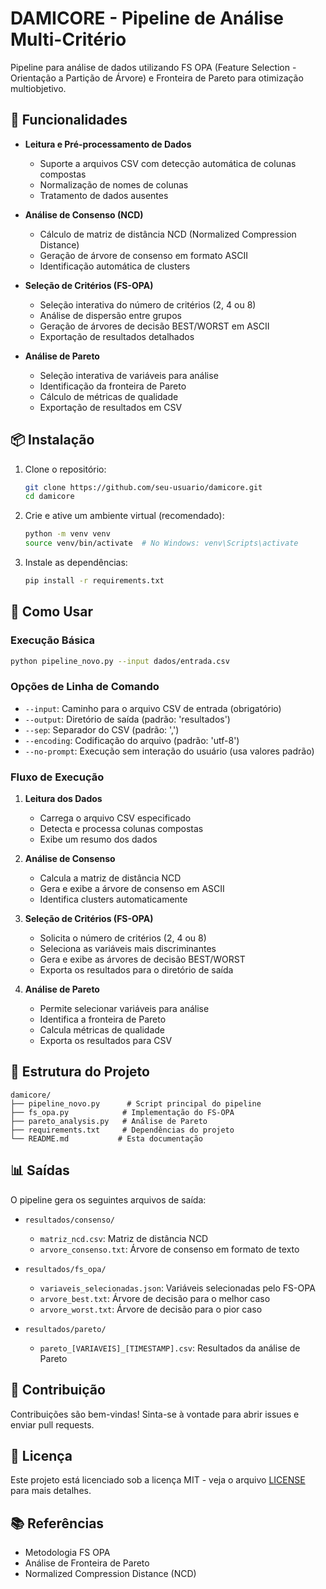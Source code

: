 # DAMICORE - Pipeline de Análise Multi-Critério

Pipeline para análise de dados utilizando FS OPA (Feature Selection - Orientação a Partição de Árvore) e Fronteira de Pareto para otimização multiobjetivo.

## 🚀 Funcionalidades

- **Leitura e Pré-processamento de Dados**
  - Suporte a arquivos CSV com detecção automática de colunas compostas
  - Normalização de nomes de colunas
  - Tratamento de dados ausentes

- **Análise de Consenso (NCD)**
  - Cálculo de matriz de distância NCD (Normalized Compression Distance)
  - Geração de árvore de consenso em formato ASCII
  - Identificação automática de clusters

- **Seleção de Critérios (FS-OPA)**
  - Seleção interativa do número de critérios (2, 4 ou 8)
  - Análise de dispersão entre grupos
  - Geração de árvores de decisão BEST/WORST em ASCII
  - Exportação de resultados detalhados

- **Análise de Pareto**
  - Seleção interativa de variáveis para análise
  - Identificação da fronteira de Pareto
  - Cálculo de métricas de qualidade
  - Exportação de resultados em CSV

## 📦 Instalação

1. Clone o repositório:
   ```bash
   git clone https://github.com/seu-usuario/damicore.git
   cd damicore
   ```

2. Crie e ative um ambiente virtual (recomendado):
   ```bash
   python -m venv venv
   source venv/bin/activate  # No Windows: venv\Scripts\activate
   ```

3. Instale as dependências:
   ```bash
   pip install -r requirements.txt
   ```

## 🚀 Como Usar

### Execução Básica

```bash
python pipeline_novo.py --input dados/entrada.csv
```

### Opções de Linha de Comando

- `--input`: Caminho para o arquivo CSV de entrada (obrigatório)
- `--output`: Diretório de saída (padrão: 'resultados')
- `--sep`: Separador do CSV (padrão: ',')
- `--encoding`: Codificação do arquivo (padrão: 'utf-8')
- `--no-prompt`: Execução sem interação do usuário (usa valores padrão)

### Fluxo de Execução

1. **Leitura dos Dados**
   - Carrega o arquivo CSV especificado
   - Detecta e processa colunas compostas
   - Exibe um resumo dos dados

2. **Análise de Consenso**
   - Calcula a matriz de distância NCD
   - Gera e exibe a árvore de consenso em ASCII
   - Identifica clusters automaticamente

3. **Seleção de Critérios (FS-OPA)**
   - Solicita o número de critérios (2, 4 ou 8)
   - Seleciona as variáveis mais discriminantes
   - Gera e exibe as árvores de decisão BEST/WORST
   - Exporta os resultados para o diretório de saída

4. **Análise de Pareto**
   - Permite selecionar variáveis para análise
   - Identifica a fronteira de Pareto
   - Calcula métricas de qualidade
   - Exporta os resultados para CSV

## 📂 Estrutura do Projeto

```
damicore/
├── pipeline_novo.py      # Script principal do pipeline
├── fs_opa.py            # Implementação do FS-OPA
├── pareto_analysis.py   # Análise de Pareto
├── requirements.txt     # Dependências do projeto
└── README.md           # Esta documentação
```

## 📊 Saídas

O pipeline gera os seguintes arquivos de saída:

- `resultados/consenso/`
  - `matriz_ncd.csv`: Matriz de distância NCD
  - `arvore_consenso.txt`: Árvore de consenso em formato de texto

- `resultados/fs_opa/`
  - `variaveis_selecionadas.json`: Variáveis selecionadas pelo FS-OPA
  - `arvore_best.txt`: Árvore de decisão para o melhor caso
  - `arvore_worst.txt`: Árvore de decisão para o pior caso

- `resultados/pareto/`
  - `pareto_[VARIAVEIS]_[TIMESTAMP].csv`: Resultados da análise de Pareto

## 🤝 Contribuição

Contribuições são bem-vindas! Sinta-se à vontade para abrir issues e enviar pull requests.

## 📄 Licença

Este projeto está licenciado sob a licença MIT - veja o arquivo [LICENSE](LICENSE) para mais detalhes.

## 📚 Referências

- Metodologia FS OPA
- Análise de Fronteira de Pareto
- Normalized Compression Distance (NCD)
